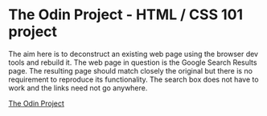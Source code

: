 # The Odin Project - HTML / CSS 101 project

The aim here is to deconstruct an existing web page using the browser dev tools and rebuild it.
The web page in question is the Google Search Results page. The resulting page should match closely the original but there is no requirement to reproduce its functionality.
The search box does not have to work and the links need not go anywhere.

[The Odin Project](https://www.theodinproject.com/courses/web-development-101/lessons/html-css)